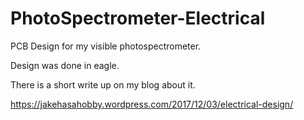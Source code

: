 # PhotoSpectrometer-Electrical
PCB Design for my visible photospectrometer.

Design was done in eagle.

There is a short write up on my blog about it.

https://jakehasahobby.wordpress.com/2017/12/03/electrical-design/
